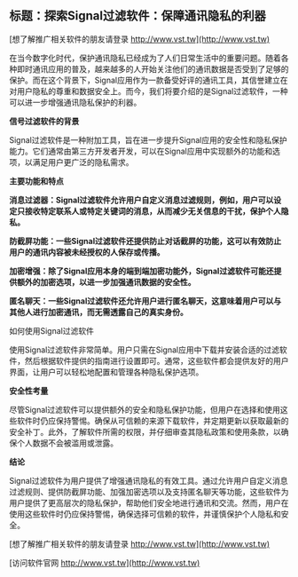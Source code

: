 ## **标题：探索Signal过滤软件：保障通讯隐私的利器**

[想了解推广相关软件的朋友请登录 http://www.vst.tw](http://www.vst.tw)

在当今数字化时代，保护通讯隐私已经成为了人们日常生活中的重要问题。随着各种即时通讯应用的普及，越来越多的人开始关注他们的通讯数据是否受到了足够的保护。而在这个背景下，Signal应用作为一款备受好评的通讯工具，其信誉建立在对用户隐私的尊重和数据安全上。而今，我们将要介绍的是Signal过滤软件，一种可以进一步增强通讯隐私保护的利器。

**信号过滤软件的背景**

Signal过滤软件是一种附加工具，旨在进一步提升Signal应用的安全性和隐私保护能力。它们通常由第三方开发者开发，可以在Signal应用中实现额外的功能和选项，以满足用户更广泛的隐私需求。

**主要功能和特点**

**消息过滤器：Signal过滤软件允许用户自定义消息过滤规则，例如，用户可以设定只接收特定联系人或特定关键词的消息，从而减少无关信息的干扰，保护个人隐私。**

**防截屏功能：一些Signal过滤软件还提供防止对话截屏的功能，这可以有效防止用户的通讯内容被未经授权的人保存或传播。**

**加密增强：除了Signal应用本身的端到端加密功能外，Signal过滤软件可能还提供额外的加密选项，以进一步加强通讯数据的安全性。**

**匿名聊天：一些Signal过滤软件还允许用户进行匿名聊天，这意味着用户可以与其他人进行加密通讯，而无需透露自己的真实身份。**

如何使用Signal过滤软件

使用Signal过滤软件非常简单。用户只需在Signal应用中下载并安装合适的过滤软件，然后根据软件提供的指南进行设置即可。通常，这些软件都会提供友好的用户界面，让用户可以轻松地配置和管理各种隐私保护选项。

**安全性考量**

尽管Signal过滤软件可以提供额外的安全和隐私保护功能，但用户在选择和使用这些软件时仍应保持警惕。确保从可信赖的来源下载软件，并定期更新以获取最新的安全补丁。此外，了解软件所需的权限，并仔细审查其隐私政策和使用条款，以确保个人数据不会被滥用或泄露。

**结论**

Signal过滤软件为用户提供了增强通讯隐私的有效工具。通过允许用户自定义消息过滤规则、提供防截屏功能、加强加密选项以及支持匿名聊天等功能，这些软件为用户提供了更高层次的隐私保护，帮助他们安全地进行通讯和交流。然而，用户在使用这些软件时仍应保持警惕，确保选择可信赖的软件，并谨慎保护个人隐私和安全。

[想了解推广相关软件的朋友请登录 http://www.vst.tw](http://www.vst.tw)


[访问软件官网 http://www.vst.tw](http://www.vst.tw)

